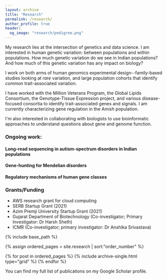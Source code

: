 ```yaml
---
layout: archive
title: "Research"
permalink: /research/
author_profile: true
header:
  og_image: "research/pedigree.png"
---
```


My research lies at the intersection of genetics and data science. I am interested in human genetic variation: between populations and within populations. How much genetic variation do we see in Indian populations? And how much of this genetic variation has any impact on biology? 

I work on both arms of human genomics experimental design--family-based studies looking at *rare* variation, and large population cohorts that identify *common* trait-associated variation.

I have worked with the Million Veterans Program, the Global Lipids Consortium, the Genotype-Tissue Expression project, and various disease-focused consortia to identify trait-associated genes and signals. I am currently characterizing gene regulation in the Amish population. 

I'm also interested in collaborating with biologists to use bioinformatic approaches to understand questions about gene and genome function. 

### Ongoing work:
#### Long-read sequencing in autism-spectrum disorders in Indian populations

#### Gene-hunting for Mendelian disorders

#### Regulatory mechanisms of human gene classes

### Grants/Funding
* AWS research grant for cloud computing 
* SERB Startup Grant (2021)
* Azim Premji University Startup Grant (2021)
* Gujarat Department of Biotechnology (Co-investigator; Primary Investigator: Dr Harsh Sheth)
* ICMR (Co-investigator; primary investigator: Dr Anshika Srivastava)



<nbsp>

{% include base_path %}

{% assign ordered_pages = site.research | sort:"order_number" %}

{% for post in ordered_pages %}
  {% include archive-single.html type="grid" %}
{% endfor %}

  
You can find my full list of publications on my Google Scholar profile.
